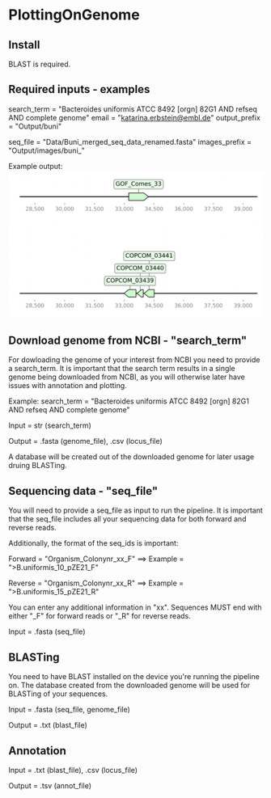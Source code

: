 
# PlottingOnGenome

## Install

BLAST is required.

## Required inputs - examples

search_term = "Bacteroides uniformis ATCC 8492 [orgn] 82G1 AND refseq AND complete genome"
email = "katarina.erbstein@embl.de"
output_prefix = "Output/buni"

seq_file = "Data/Buni_merged_seq_data_renamed.fasta"
images_prefix = "Output/images/buni_"

Example output:
![example](examples/C.comes_33_mapped_to_genome_new.png)

## Download genome from NCBI - "search_term"
For dowloading the genome of your interest from NCBI you need to provide a search_term. It is important that the search term results in a single genome being downloaded from NCBI, as you will otherwise later have issues with annotation and plotting.

Example: search_term = "Bacteroides uniformis ATCC 8492 [orgn] 82G1 AND refseq AND complete genome"

Input = str (search_term)

Output = .fasta (genome_file), .csv (locus_file)

A database will be created out of the downloaded genome for later usage druing BLASTing.

## Sequencing data - "seq_file"
You will need to provide a seq_file as input to run the pipeline. It is important that the seq_file includes all your sequencing data for both forward and reverse reads. 

Additionally, the format of the seq_ids is important: 

Forward = "Organism_Colonynr_xx_F"   ⟹   Example = ">B.uniformis_10_pZE21_F"

Reverse = "Organism_Colonynr_xx_R"   ⟹   Example = ">B.uniformis_15_pZE21_R"   

You can enter any additional information in "xx". Sequences MUST end with either "_F" for forward reads or "_R" for reverse reads. 

Input = .fasta (seq_file)

## BLASTing 
You need to have BLAST installed on the device you're running the pipeline on. The database created from the downloaded genome will be used for BLASTing of your sequences. 

Input = .fasta (seq_file, genome_file)

Output = .txt (blast_file)

## Annotation

Input = .txt (blast_file), .csv (locus_file)

Output = .tsv (annot_file)
